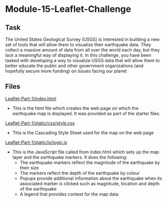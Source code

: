 # Module-15-Leaflet-Challenge

## Task  
The United States Geological Survey (USGS) is interested in building a new set of tools that will allow them to visualize their earthquake data. They collect a massive amount of data from all over the world each day, but they lack a meaningful way of displaying it. In this challenge, you have been tasked with developing a way to visualize USGS data that will allow them to better educate the public and other government organizations (and hopefully secure more funding) on issues facing our planet

## Files  
[Leaflet-Part-1/index.html](Leaflet-Part-1/index.html)  
- This is the html file which creates the web page on which the earthquake map is displayed. It was provided as part of the starter files.

[Leaflet-Part-1/static/css/style.css](Leaflet-Part-1/static/css/style.css)  
- This is the Cascading Style Sheet used for the map on the web page

[Leaflet-Part-1/static/js/logic.js](Leaflet-Part-1/static/js/logic.js)  
- This is the JavaScript file called from index.html which sets up the map layer and the earthquake markers. It does the following:
  - The earthquake markers reflect the magnitude of the earthquake by their size
  - The markers reflect the depth of the earthquake by colour
  - Popups provide additional information about the earthquake when its associated marker is clicked such as magnitude, location and depth of the earthquake
  - A legend that provides context for the map data

